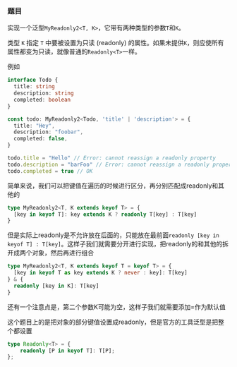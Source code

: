 ### 题目

实现一个泛型`MyReadonly2<T, K>`，它带有两种类型的参数`T`和`K`。

类型 `K` 指定 `T` 中要被设置为只读 (readonly) 的属性。如果未提供`K`，则应使所有属性都变为只读，就像普通的`Readonly<T>`一样。

例如

```ts
interface Todo {
  title: string
  description: string
  completed: boolean
}

const todo: MyReadonly2<Todo, 'title' | 'description'> = {
  title: "Hey",
  description: "foobar",
  completed: false,
}

todo.title = "Hello" // Error: cannot reassign a readonly property
todo.description = "barFoo" // Error: cannot reassign a readonly property
todo.completed = true // OK
```
简单来说，我们可以把键值在遍历的时候进行区分，再分别匹配成readonly和其他的
```ts
type MyReadonly2<T, K extends keyof T> = {
  [key in keyof T]: key extends K ? readonly T[key] : T[key]
}
```
但是实际上readonly是不允许放在后面的，只能放在最前面`readonly [key in keyof T] : T[key]`。这样子我们就需要分开进行实现，把readonly的和其他的拆开成两个对象，然后再进行组合
```ts
type MyReadonly2<T, K extends keyof T = keyof T> = {
  [key in keyof T as key extends K ? never : key]: T[key]
} & {
  readonly [key in K]: T[key]
}
```
还有一个注意点是，第二个参数K可能为空，这样子我们就需要添加=作为默认值

这个题目上的是把对象的部分键值设置成readonly，但是官方的工具泛型是把整个都设置
```ts
type Readonly<T> = {
    readonly [P in keyof T]: T[P];
};
```